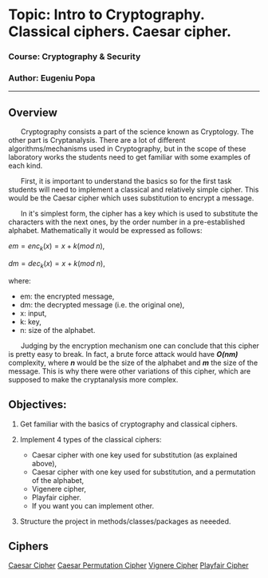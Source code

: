 # Topic: Intro to Cryptography. Classical ciphers. Caesar cipher.

### Course: Cryptography & Security
### Author: Eugeniu Popa

----

## Overview
&ensp;&ensp;&ensp; Cryptography consists a part of the science known as Cryptology. The other part is Cryptanalysis. There are a lot of different algorithms/mechanisms used in Cryptography, but in the scope of these laboratory works the students need to get familiar with some examples of each kind.

&ensp;&ensp;&ensp; First, it is important to understand the basics so for the first task students will need to implement a classical and relatively simple cipher. This would be the Caesar cipher which uses substitution to encrypt a message. 

&ensp;&ensp;&ensp; In it's simplest form, the cipher has a key which is used to substitute the characters with the next ones, by the order number in a pre-established alphabet. Mathematically it would be expressed as follows:

$em = enc_{k}(x) = x + k (mod \; n),$

$dm = dec_{k}(x) = x + k (mod \; n),$ 

where:
- em: the encrypted message,
- dm: the decrypted message (i.e. the original one),
- x: input,
- k: key,
- n: size of the alphabet.

&ensp;&ensp;&ensp; Judging by the encryption mechanism one can conclude that this cipher is pretty easy to break. In fact, a brute force attack would have __*O(nm)*__ complexity, where __*n*__ would be the size of the alphabet and __*m*__ the size of the message. This is why there were other variations of this cipher, which are supposed to make the cryptanalysis more complex.


## Objectives:
1. Get familiar with the basics of cryptography and classical ciphers.

2. Implement 4 types of the classical ciphers:
    - Caesar cipher with one key used for substitution (as explained above),
    - Caesar cipher with one key used for substitution, and a permutation of the alphabet,
    - Vigenere cipher,
    - Playfair cipher.
    - If you want you can implement other.

3. Structure the project in methods/classes/packages as neeeded.


## Ciphers
[Caesar Cipher](https://github.com/eugencic/utm-cs-labs/blob/main/Descriptions/Caesar.md) 
[Caesar Permutation Cipher](https://github.com/eugencic/utm-cs-labs/blob/main/Descriptions/CaesarPermutation.md) 
[Vignere Cipher](https://github.com/eugencic/utm-cs-labs/blob/main/Descriptions/Vignere.md) 
[Playfair Cipher](https://github.com/eugencic/utm-cs-labs/blob/main/Descriptions/Playfair.md) 